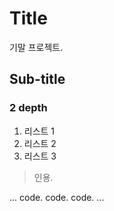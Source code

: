# Title

기말 프로젝트.

## Sub-title

### 2 depth


1. 리스트 1
2. 리스트 2
3. 리스트 3


> 인용.

...
code.
    code.
        code.
...
